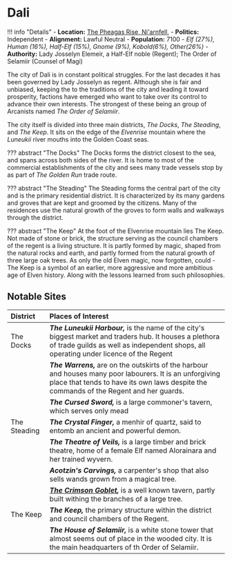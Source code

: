 # Dali
> 

!!! info "Details"
    - **Location:** [The Pheagas Rise, Ni'arnfell](/geography/realms/niarnfell/#the-pheagas-rise), 
    - **Politics:** Independent
    - **Alignment:** Lawful Neutral
    - **Population:** 7100 - _Elf (27%), Human (16%), Half-Elf (15%), Gnome (9%), Kobold(6%), Other(26%)_
    - **Authority:** Lady Josselyn Elemeir, a Half-Elf noble (Regent); The Order of Selamiir (Counsel of Magi)

The city of Dali is in constant political struggles. For the last decades it has been governed by Lady Josselyn as regent. Although she is fair and unbiased, keeping the to the traditions of the city and leading it toward prosperity, factions have emerged who want to take over its control to advance their own interests. The strongest of these being an group of Arcanists named _The Order of Selamiir_.

The city itself is divided into three main districts, _The Docks_, _The Steading_, and _The Keep_. It sits on the edge of the _Elvenrise_ mountain where the _Luneukii_ river mouths into the Golden Coast seas.

??? abstract "The Docks"
    The Docks forms the district closest to the sea, and spans across both sides of the river. It is home to most of the commercial establishments of the city and sees many trade vessels stop by as part of _The Golden Run_ trade route.

??? abstract "The Steading"
    The Steading forms the central part of the city and is the primary residential district. It is characterized by its many gardens and groves that are kept and groomed by the citizens. Many of the residences use the natural growth of the groves to form walls and walkways through the district.

??? abstract "The Keep"
    At the foot of the Elvenrise mountain lies The Keep.  Not made of stone or brick, the structure serving as the council chambers of the regent is a living structure. It is partly formed by magic, shaped from the natural rocks and earth, and partly formed from the natural growth of three large oak trees. As only the old Elven magic, now forgotten, could - The Keep is a symbol of an earlier, more aggressive and more ambitious age of Elven history. Along with the lessons learned from such philosophies.

## Notable Sites

|District|Places of Interest|
|:--|:--|
|The Docks|***The Luneukii Harbour,*** is the name of the city's biggest market and traders hub. It houses a plethora of trade guilds as well as independent shops, all operating under licence of the Regent|
||***The Warrens,*** are on the outskirts of the harbour and houses many poor labourers. It is an unforgiving place that tends to have its own laws despite the commands of the Regent and her guards.|
||***The Cursed Sword,*** is a large commoner's tavern, which serves only mead|
|The Steading|***The Crystal Finger,*** a menhir of quartz, said to entomb an ancient and powerful demon.|
||***The Theatre of Veils,*** is a large timber and brick theatre, home of a female Elf named Alorainara and her trained wyvern.|
||***Acotzin's Carvings,*** a carpenter's shop that also sells wands grown from a magical tree.|
||***[The Crimson Goblet](/geography/settlements/niarnfell/places_of_interest/crimson_goblet),*** is a well known tavern, partly built withing the branches of a large tree.|
|The Keep|***The Keep,*** the primary structure within the district and council chambers of the Regent.|
||***The House of Selamiir,*** is a white stone tower that almost seems out of place in the wooded city. It is the main headquarters of th Order of Selamiir.|
